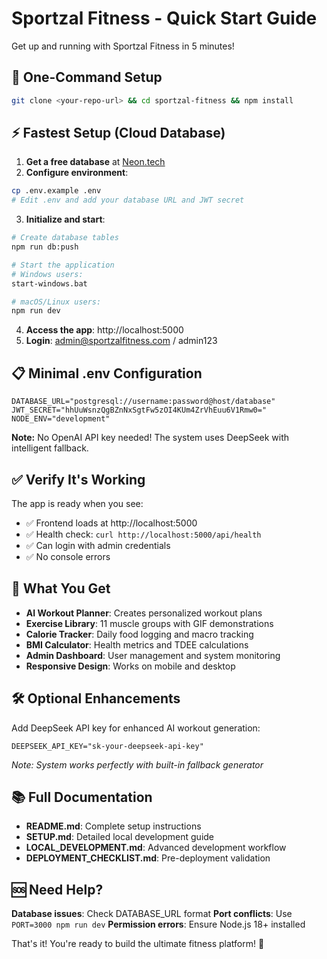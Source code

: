 # Sportzal Fitness - Quick Start Guide

Get up and running with Sportzal Fitness in 5 minutes!

## 🚀 One-Command Setup

```bash
git clone <your-repo-url> && cd sportzal-fitness && npm install
```

## ⚡ Fastest Setup (Cloud Database)

1. **Get a free database** at [Neon.tech](https://neon.tech)
2. **Configure environment**:
```bash
cp .env.example .env
# Edit .env and add your database URL and JWT secret
```

3. **Initialize and start**:
```bash
# Create database tables
npm run db:push

# Start the application
# Windows users:
start-windows.bat

# macOS/Linux users:
npm run dev
```

4. **Access the app**: http://localhost:5000
5. **Login**: admin@sportzalfitness.com / admin123

## 📋 Minimal .env Configuration

```env
DATABASE_URL="postgresql://username:password@host/database"
JWT_SECRET="hhUuWsnzQgBZnNxSgtFw5zOI4KUm4ZrVhEuu6V1Rmw0="
NODE_ENV="development"
```

**Note:** No OpenAI API key needed! The system uses DeepSeek with intelligent fallback.

## ✅ Verify It's Working

The app is ready when you see:
- ✅ Frontend loads at http://localhost:5000
- ✅ Health check: `curl http://localhost:5000/api/health`
- ✅ Can login with admin credentials
- ✅ No console errors

## 🎯 What You Get

- **AI Workout Planner**: Creates personalized workout plans
- **Exercise Library**: 11 muscle groups with GIF demonstrations  
- **Calorie Tracker**: Daily food logging and macro tracking
- **BMI Calculator**: Health metrics and TDEE calculations
- **Admin Dashboard**: User management and system monitoring
- **Responsive Design**: Works on mobile and desktop

## 🛠 Optional Enhancements

Add DeepSeek API key for enhanced AI workout generation:
```env
DEEPSEEK_API_KEY="sk-your-deepseek-api-key"
```
*Note: System works perfectly with built-in fallback generator*

## 📚 Full Documentation

- **README.md**: Complete setup instructions
- **SETUP.md**: Detailed local development guide  
- **LOCAL_DEVELOPMENT.md**: Advanced development workflow
- **DEPLOYMENT_CHECKLIST.md**: Pre-deployment validation

## 🆘 Need Help?

**Database issues**: Check DATABASE_URL format
**Port conflicts**: Use `PORT=3000 npm run dev`
**Permission errors**: Ensure Node.js 18+ installed

That's it! You're ready to build the ultimate fitness platform! 💪